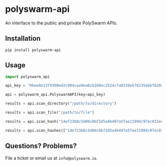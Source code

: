 # polyswarm-api
An interface to the public and private PolySwarm APIs.


## Installation

`pip install polyswarm-api`

## Usage

```python
import polyswarm_api

api_key = "0bee8e13f4300ed2c904caa9ea6cb180ec2524cfa0339e576235abbf62032327"

api = polyswarm_api.PolyswarmAPI(key=api_key)

results = api.scan_directory("/path/to/directory")

results = api.scan_file("/path/to/file")

results = api.scan_hash("14ef23b8c5d06c0bf2d5a4b497a5fae11994c97ec012ed57c7d34178ee9953db")

results = api.scan_hashes(["14ef23b8c5d06c0bf2d5a4b497a5fae11994c97ec012ed57c7d34178ee9953db"])
```

## Questions? Problems?

File a ticket or email us at `info@polyswarm.io`.
